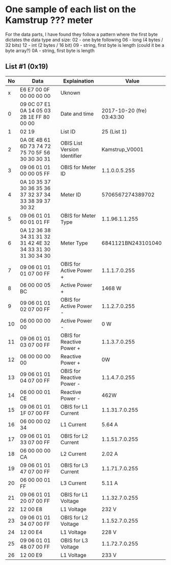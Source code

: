 # One sample of each list on the Kamstrup ??? meter

For the data parts, I have found they follow a pattern where the first byte dictates the data type and size:
02 - one byte following
06 - long (4 bytes / 32 bits)
12 - int (2 bytes / 16 bit)
09 - string, first byte is length (could it be a byte array?)
0A - string, first byte is length

## List #1 (0x19)
No | Data | Explaination | Value
-- | ---- | ------------ | -----
x | E6 E7 00 0F 00 00 00 00 | Uknown | 
0 | 09 0C 07 E1 0A 14 05 03 2B 1E FF 80 00 00 | Date and time | 2017-10-20 (fre) 03:43:30
1 | 02 19 | List ID | 25 (List 1)
2 | 0A 0E 4B 61 6D 73 74 72 75 70 5F 56 30 30 30 31 | OBIS List Version Identifier | Kamstrup_V0001
3 | 09 06 01 01 00 00 05 FF | OBIS for Meter ID | 1.1.0.0.5.255
4 | 0A 10 35 37 30 36 35 36 37 32 37 34 33 38 39 37 30 32 | Meter ID | 5706567274389702
5 | 09 06 01 01 60 01 01 FF | OBIS for Meter Type | 1.1.96.1.1.255
6 | 0A 12 36 38 34 31 31 32 31 42 4E 32 34 33 31 30 31 30 34 30 | Meter Type | 6841121BN243101040
7 | 09 06 01 01 01 07 00 FF | OBIS for Active Power + | 1.1.1.7.0.255
8 | 06 00 00 05 BC | Active Power + | 1468 W
9 | 09 06 01 01 02 07 00 FF | OBIS for Active Power - | 1.1.2.7.0.255
10 | 06 00 00 00 00 | Active Power - | 0 W
11 | 09 06 01 01 03 07 00 FF | OBIS for Reactive Power + | 1.1.3.7.0.255
12 | 06 00 00 00 00 | Reactive Power + | 0W
13 | 09 06 01 01 04 07 00 FF | OBIS for Reactive Power - | 1.1.4.7.0.255
14 | 06 00 00 01 CE | Reactive Power - | 462W
15 | 09 06 01 01 1F 07 00 FF | OBIS for L1 Current | 1.1.31.7.0.255
16 | 06 00 00 02 34 | L1 Current | 5.64 A
17 | 09 06 01 01 33 07 00 FF | OBIS for L2 Current | 1.1.51.7.0.255
18 | 06 00 00 00 CA | L2 Current | 2.02 A
19 | 09 06 01 01 47 07 00 FF | OBIS for L3 Current | 1.1.71.7.0.255
20 | 06 00 00 01 FF | L3 Current | 5.11 A
21 | 09 06 01 01 20 07 00 FF | OBIS for L1 Voltage | 1.1.32.7.0.255
22 | 12 00 E8 | L1 Voltage | 232 V
23 | 09 06 01 01 34 07 00 FF | OBIS for L2 Voltage | 1.1.52.7.0.255
24 | 12 00 E4 | L1 Voltage | 228 V
25 | 09 06 01 01 48 07 00 FF | OBIS for L3 Voltage | 1.1.72.7.0.255
26 | 12 00 E9 | L1 Voltage | 233 V
